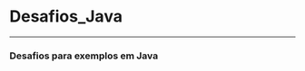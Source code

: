 # Desafios_Java

-----------------------------------------------------------------------------------------------------------------------------------------

### Desafios para exemplos em Java 
